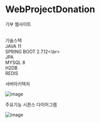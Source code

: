 # WebProjectDonation

기부 웹사이트

<br>기술스택
<br>JAVA 11
<br>SPRING BOOT 2.7.12<\br>
<br>JPA
<br>MYSQL 8
<br>H2DB
<br>REDIS


서버아키텍처

![image](https://github.com/whdcks2252/WebProjectDonation/assets/66254633/a3c3f14d-2bb8-40fc-ba6d-1c785c4c4613)

주요기능 시퀸스 다이어그램

![image](https://github.com/whdcks2252/WebProjectDonation/assets/66254633/5bda7862-3f5b-400e-9ff8-99c1e486ae13)
